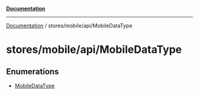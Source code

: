 [**Documentation**](../../../../index.md)

***

[Documentation](../../../../index.md) / stores/mobile/api/MobileDataType

# stores/mobile/api/MobileDataType

## Enumerations

- [MobileDataType](enumerations/MobileDataType.md)
